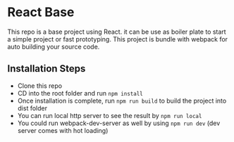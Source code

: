 # React Base

This repo is a base project using React. it can be use as boiler plate to start a simple project or fast prototyping.
This project is bundle with webpack for auto building your source code.

## Installation Steps
- Clone this repo
- CD into the root folder and run `npm install`
- Once installation is complete, run `npm run build` to build the project into dist folder
- You can run local http server to see the result by `npm run local`
- You could run webpack-dev-server as well by using `npm run dev` (dev server comes with hot loading)
